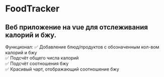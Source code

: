 # FoodTracker
## Веб приложение на vue для отслеживания калорий и бжу.
Функционал:
✅ Добавление блюд/продуктов с обозначенным кол-вом калорий и бжу   
✅ Подсчёт общего числа калорий   
✅ Подсчёт соотношения бжу   
✅ Красивый чарт, отображающий соотношение бжу
